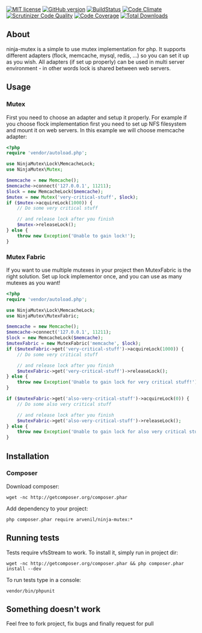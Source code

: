 [![MIT license](https://img.shields.io/github/license/arvenil/ninja-mutex)](http://opensource.org/licenses/MIT)
[![GitHub version](https://img.shields.io/github/v/release/arvenil/ninja-mutex)](https://github.com/arvenil/ninja-mutex/releases/latest)
[![BuildStatus](https://github.com/arvenil/ninja-mutex/workflows/php/badge.svg)](https://github.com/arvenil/ninja-mutex/actions?query=workflow%3Aphp)
[![Code Climate](https://codeclimate.com/github/arvenil/ninja-mutex/badges/gpa.svg)](https://codeclimate.com/github/arvenil/ninja-mutex)
[![Scrutinizer Code Quality](https://scrutinizer-ci.com/g/arvenil/ninja-mutex/badges/quality-score.png?b=master)](https://scrutinizer-ci.com/g/arvenil/ninja-mutex/?branch=master)
[![Code Coverage](https://scrutinizer-ci.com/g/arvenil/ninja-mutex/badges/coverage.png?b=master)](https://scrutinizer-ci.com/g/arvenil/ninja-mutex/?branch=master)
[![Total Downloads](https://img.shields.io/packagist/dt/arvenil/ninja-mutex.svg)](https://packagist.org/packages/arvenil/ninja-mutex)

## About

ninja-mutex is a simple to use mutex implementation for php. It supports different adapters (flock, memcache, mysql, redis, ...) so you can set it up as you wish. All adapters (if set up properly) can be used in multi server environment - in other words lock is shared between web servers.

## Usage

### Mutex

First you need to choose an adapter and setup it properly. For example if you choose flock implementation first you need to set up NFS filesystem and mount it on web servers. In this example we will choose memcache adapter:

```php
<?php
require 'vendor/autoload.php';

use NinjaMutex\Lock\MemcacheLock;
use NinjaMutex\Mutex;

$memcache = new Memcache();
$memcache->connect('127.0.0.1', 11211);
$lock = new MemcacheLock($memcache);
$mutex = new Mutex('very-critical-stuff', $lock);
if ($mutex->acquireLock(1000)) {
    // Do some very critical stuff

    // and release lock after you finish
    $mutex->releaseLock();
} else {
    throw new Exception('Unable to gain lock!');
}
```

### Mutex Fabric

If you want to use multiple mutexes in your project then MutexFabric is the right solution. Set up lock implementor once, and you can use as many mutexes as you want!

```php
<?php
require 'vendor/autoload.php';

use NinjaMutex\Lock\MemcacheLock;
use NinjaMutex\MutexFabric;

$memcache = new Memcache();
$memcache->connect('127.0.0.1', 11211);
$lock = new MemcacheLock($memcache);
$mutexFabric = new MutexFabric('memcache', $lock);
if ($mutexFabric->get('very-critical-stuff')->acquireLock(1000)) {
    // Do some very critical stuff

    // and release lock after you finish
    $mutexFabric->get('very-critical-stuff')->releaseLock();
} else {
    throw new Exception('Unable to gain lock for very critical stuff!');
}

if ($mutexFabric->get('also-very-critical-stuff')->acquireLock(0)) {
    // Do some also very critical stuff

    // and release lock after you finish
    $mutexFabric->get('also-very-critical-stuff')->releaseLock();
} else {
    throw new Exception('Unable to gain lock for also very critical stuff!');
}
```

## Installation

### Composer

Download composer:

    wget -nc http://getcomposer.org/composer.phar

Add dependency to your project:

    php composer.phar require arvenil/ninja-mutex:*

## Running tests

Tests require vfsStream to work. To install it, simply run in project dir:

    wget -nc http://getcomposer.org/composer.phar && php composer.phar install --dev

To run tests type in a console:

    vendor/bin/phpunit

## Something doesn't work

Feel free to fork project, fix bugs and finally request for pull
